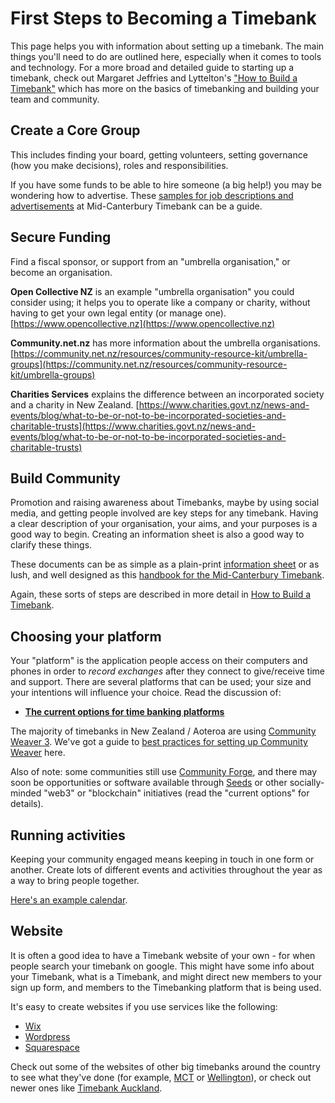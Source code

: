# First Steps to Becoming a Timebank

This page helps you with information about setting up a timebank. The main things you'll need to do are outlined here, especially when it comes to tools and technology. For a more broad and detailed guide to starting up a timebank, check out Margaret Jeffries and Lyttelton's ["How to Build a Timebank"](https://timeexchange.co.nz/images/Resources/Startup/How-to-Build-a-TimeBank.pdf) which has more on the basics of timebanking and building your team and community.

## Create a Core Group
This includes finding your board, getting volunteers, setting governance (how you make decisions), roles and responsibilities. 

If you have some funds to be able to hire someone (a big help!) you may be wondering how to advertise. These [samples for job descriptions and advertisements](https://drive.google.com/drive/folders/1TDQ5WNSo4x3H7I3vQ_-JCl06B2YpnI32?usp=sharing) at Mid-Canterbury Timebank can be a guide.


## Secure Funding
Find a fiscal sponsor, or support from an "umbrella organisation," or become an organisation. 

**Open Collective NZ** is an example "umbrella organisation" you could consider using; it helps you to operate like a company or charity, without having to get your own legal entity (or manage one). [https://www.opencollective.nz](https://www.opencollective.nz)

**Community.net.nz** has more information about the umbrella organisations. [https://community.net.nz/resources/community-resource-kit/umbrella-groups](https://community.net.nz/resources/community-resource-kit/umbrella-groups)

**Charities Services** explains the difference between an incorporated society and a charity in New Zealand.  [https://www.charities.govt.nz/news-and-events/blog/what-to-be-or-not-to-be-incorporated-societies-and-charitable-trusts](https://www.charities.govt.nz/news-and-events/blog/what-to-be-or-not-to-be-incorporated-societies-and-charitable-trusts)


## Build Community
Promotion and raising awareness about Timebanks, maybe by using social media, and getting people involved are key steps for any timebank. Having a clear description of your organisation, your aims, and your purposes is a good way to begin. Creating an information sheet is also a good way to clarify these things. 

These documents can be as simple as a plain-print [information sheet](https://docs.google.com/document/d/17VyrrhWBV_lZhbVknuDJGlRv3M8IU2Lz/edit?usp=sharing&ouid=107264652407614741759&rtpof=true&sd=true) or as lush, and well designed as this [handbook for the Mid-Canterbury Timebank](https://drive.google.com/file/d/1Z3z9h-UN3WJwJnQxuBZJ0e0RyGpLKOJr/view?usp=sharing).

Again, these sorts of steps are described in more detail in [How to Build a Timebank](https://timeexchange.co.nz/images/Resources/Startup/How-to-Build-a-TimeBank.pdf). 


## Choosing your platform

Your "platform" is the application people access on their computers and phones in order to _record exchanges_ after they connect to give/receive time and support. There are several platforms that can be used; your size and your intentions will influence your choice. Read the discussion of:

* [**The current options for time banking platforms**](https://docs.google.com/document/d/15vyl1RpmJBHJXYlia0Pwt5mB9eSSUq0MTYGDxQfwlYg/edit?usp=sharing)

The majority of timebanks in New Zealand / Aoteroa are using [Community Weaver 3](https://timebanks.org/communityweaver3/). We've got a guide to [best practices for setting up Community Weaver](https://fyodorovich.github.io/Timebank-Toolkit/CommunityWeaver.html) here.

Also of note: some communities still use [Community Forge](https://communityforge.net/en/node/1087), and there may soon be opportunities or software available through [Seeds](https://joinseeds.earth/) or other socially-minded "web3" or "blockchain" initiatives (read the "current options" for details).
	
## Running activities

Keeping your community engaged means keeping in touch in one form or another. Create lots of different events and activities throughout the year as a way to bring people together.

[Here's an example calendar](activityCalendar.md).

## Website

It is often a good idea to have a Timebank website of your own - for when people search your timebank on google. This might have some info about your Timebank, what is a Timebank, and might direct new members to your sign up form, and members to the Timebanking platform that is being used. 

It's easy to create websites if you use services like the following:

* [Wix](https://www.wix.com/)
* [Wordpress](https://wordpress.com/free/)
* [Squarespace](https://www.squarespace.com/)

Check out some of the websites of other big timebanks around the country to see what they've done (for example, [MCT](https://www.mctimebank.nz/) or [Wellington](http://www.wellingtontimebank.org.nz/)), or check out newer ones like [Timebank Auckland](https://timebankauckland.nz/).

